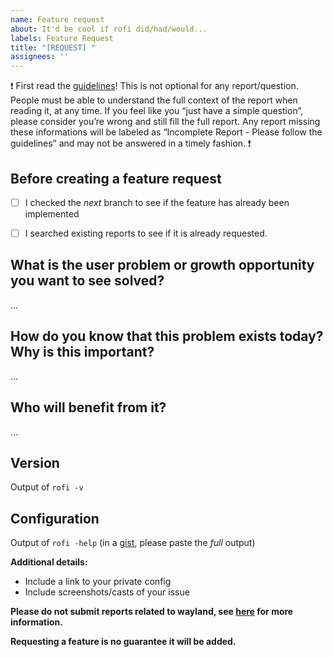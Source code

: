```yaml
---
name: Feature request
about: It'd be cool if rofi did/had/would...
labels: Feature Request
title: "[REQUEST] "
assignees: ''
---
```


:exclamation:
First read the [guidelines](https://github.com/DaveDavenport/rofi/blob/next/.github/CONTRIBUTING.md)!
This is not optional for any report/question. People must be able to understand the full context of the report when reading it, at any time.
If you feel like you “just have a simple question”, please consider you’re wrong and still fill the full report.
Any report missing these informations will be labeled as “Incomplete Report - Please follow the guidelines” and may not be answered in a timely fashion.
:exclamation:

## Before creating a feature request
- [ ] I checked the *next* branch to see if the feature has already been
  implemented
- [ ] I searched existing reports to see if it is already requested.


## What is the user problem or growth opportunity you want to see solved?

...


## How do you know that this problem exists today? Why is this important?

...


## Who will benefit from it?

...


## Version

Output of `rofi -v`


## Configuration

Output of `rofi -help` (in a [gist](https://gist.github.com/), please paste the *full* output)


**Additional details:**
- Include a link to your private config
- Include screenshots/casts of your issue


**Please do not submit reports related to wayland, see
[here](https://github.com/DaveDavenport/rofi/wiki/Wayland) for more
information.**


**Requesting a feature is no guarantee it will be added.**
